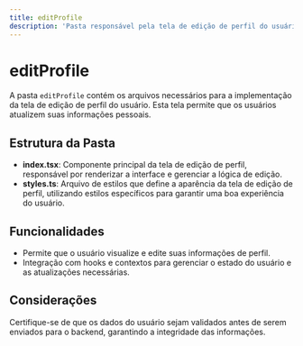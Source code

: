 ```yaml
---
title: editProfile
description: 'Pasta responsável pela tela de edição de perfil do usuário, contendo componentes e estilos relacionados.'
---
```


# editProfile

A pasta `editProfile` contém os arquivos necessários para a implementação da tela de edição de perfil do usuário. Esta tela permite que os usuários atualizem suas informações pessoais.

## Estrutura da Pasta

- **index.tsx**: Componente principal da tela de edição de perfil, responsável por renderizar a interface e gerenciar a lógica de edição.
- **styles.ts**: Arquivo de estilos que define a aparência da tela de edição de perfil, utilizando estilos específicos para garantir uma boa experiência do usuário.

## Funcionalidades

- Permite que o usuário visualize e edite suas informações de perfil.
- Integração com hooks e contextos para gerenciar o estado do usuário e as atualizações necessárias.

## Considerações

Certifique-se de que os dados do usuário sejam validados antes de serem enviados para o backend, garantindo a integridade das informações.